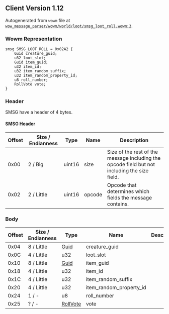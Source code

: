 ## Client Version 1.12

Autogenerated from `wowm` file at [`wow_message_parser/wowm/world/loot/smsg_loot_roll.wowm:3`](https://github.com/gtker/wow_messages/tree/main/wow_message_parser/wowm/world/loot/smsg_loot_roll.wowm#L3).

### Wowm Representation
```rust,ignore
smsg SMSG_LOOT_ROLL = 0x02A2 {
    Guid creature_guid;
    u32 loot_slot;
    Guid item_guid;
    u32 item_id;
    u32 item_random_suffix;
    u32 item_random_property_id;
    u8 roll_number;
    RollVote vote;
}
```
### Header
SMSG have a header of 4 bytes.

#### SMSG Header
| Offset | Size / Endianness | Type   | Name   | Description |
| ------ | ----------------- | ------ | ------ | ----------- |
| 0x00   | 2 / Big           | uint16 | size   | Size of the rest of the message including the opcode field but not including the size field.|
| 0x02   | 2 / Little        | uint16 | opcode | Opcode that determines which fields the message contains.|
### Body
| Offset | Size / Endianness | Type | Name | Description |
| ------ | ----------------- | ---- | ---- | ----------- |
| 0x04 | 8 / Little | [Guid](../spec/packed-guid.md) | creature_guid |  |
| 0x0C | 4 / Little | u32 | loot_slot |  |
| 0x10 | 8 / Little | [Guid](../spec/packed-guid.md) | item_guid |  |
| 0x18 | 4 / Little | u32 | item_id |  |
| 0x1C | 4 / Little | u32 | item_random_suffix |  |
| 0x20 | 4 / Little | u32 | item_random_property_id |  |
| 0x24 | 1 / - | u8 | roll_number |  |
| 0x25 | ? / - | [RollVote](rollvote.md) | vote |  |
